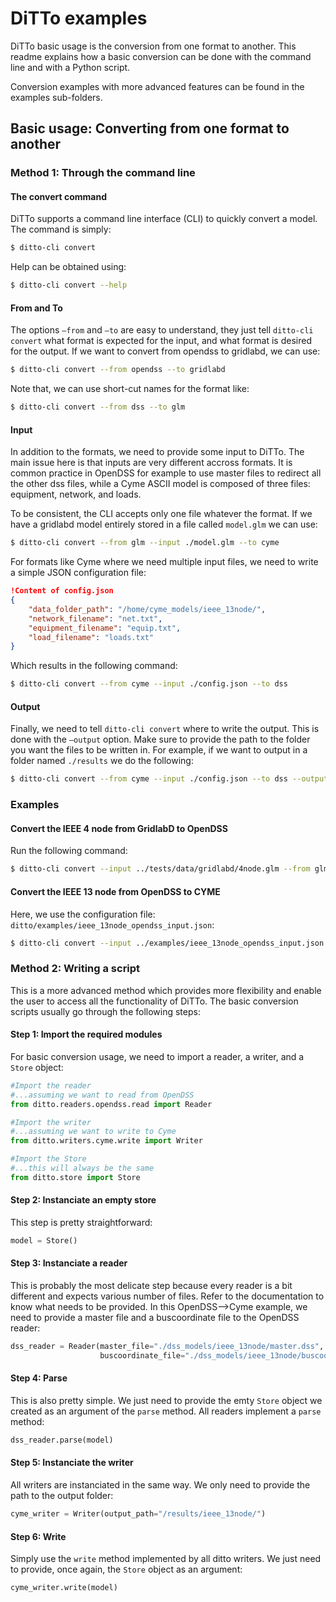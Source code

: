 # DiTTo examples

DiTTo basic usage is the conversion from one format to another. This readme explains how a basic conversion can be done with the command line and with a Python script.

Conversion examples with more advanced features can be found in the examples sub-folders.

## Basic usage: Converting from one format to another

### Method 1: Through the command line

#### The convert command

DiTTo supports a command line interface (CLI) to quickly convert a model. The command is simply:

```bash
$ ditto-cli convert
```

Help can be obtained using:

```bash
$ ditto-cli convert --help
```

#### From and To

The options ```—from``` and ```—to``` are easy to understand, they just tell ```ditto-cli convert``` what format is expected for the input, and what format is desired for the output. If we want to convert from opendss to gridlabd, we can use:

```bash
$ ditto-cli convert --from opendss --to gridlabd
```

Note that, we can use short-cut names for the format like:

```bash
$ ditto-cli convert --from dss --to glm
```

#### Input

In addition to the formats, we need to provide some input to DiTTo. The main issue here is that inputs are very different accross formats. It is common practice in OpenDSS for example to use master files to redirect all the other dss files, while a Cyme ASCII model is composed of three files: equipment, network, and loads.

To be consistent, the CLI accepts only one file whatever the format. If we have a gridlabd model entirely stored in a file called ```model.glm``` we can use:

```bash
$ ditto-cli convert --from glm --input ./model.glm --to cyme
```

For formats like Cyme where we need multiple input files, we need to write a simple JSON configuration file:

```json
!Content of config.json
{
    "data_folder_path": "/home/cyme_models/ieee_13node/",
    "network_filename": "net.txt",
    "equipment_filename": "equip.txt",
    "load_filename": "loads.txt"
}
```

Which results in the following command:

```bash
$ ditto-cli convert --from cyme --input ./config.json --to dss
```

#### Output

Finally, we need to tell ```ditto-cli convert``` where to write the output. This is done with the ```—output``` option. Make sure to provide the path to the folder you want the files to be written in. For example, if we want to output in a folder named ```./results``` we do the following:

```bash
$ ditto-cli convert --from cyme --input ./config.json --to dss --output ./results/
```

### Examples

#### Convert the IEEE 4 node from GridlabD to OpenDSS

Run the following command:

```bash
$ ditto-cli convert --input ../tests/data/gridlabd/4node.glm --from glm --to dss --output ./
```

#### Convert the IEEE 13 node from OpenDSS to CYME

Here, we use the configuration file: ```ditto/examples/ieee_13node_opendss_input.json```:

```bash
$ ditto-cli convert --input ../examples/ieee_13node_opendss_input.json --from opendss --to cyme --output ./
```

### Method 2: Writing a script

This is a more advanced method which provides more flexibility and enable the user to access all the functionality of DiTTo. The basic conversion scripts usually go through the following steps:

#### Step 1: Import the required modules

For basic conversion usage, we need to import a reader, a writer, and a ```Store``` object:

```python
#Import the reader
#...assuming we want to read from OpenDSS
from ditto.readers.opendss.read import Reader

#Import the writer
#...assuming we want to write to Cyme
from ditto.writers.cyme.write import Writer

#Import the Store
#...this will always be the same
from ditto.store import Store
```

#### Step 2: Instanciate an empty store

This step is pretty straightforward:

```python
model = Store()
```

#### Step 3: Instanciate a reader

This is probably the most delicate step because every reader is a bit different and expects various number of files. Refer to the documentation to know what needs to be provided. In this OpenDSS—>Cyme example, we need to provide a master file and a buscoordinate file to the OpenDSS reader:

```python
dss_reader = Reader(master_file="./dss_models/ieee_13node/master.dss",
                    buscoordinate_file="./dss_models/ieee_13node/buscoord.dss")
```

#### Step 4: Parse

This is also pretty simple. We just need to provide the emty ```Store``` object we created as an argument of the ```parse``` method. All readers implement a ```parse``` method:

```python
dss_reader.parse(model)
```

#### Step 5: Instanciate the writer

All writers are instanciated in the same way. We only need to provide the path to the output folder:

```python
cyme_writer = Writer(output_path="/results/ieee_13node/")
```

#### Step 6: Write

Simply use the ```write``` method implemented by all ditto writers. We just need to provide, once again, the ```Store``` object as an argument:

```python
cyme_writer.write(model)
```



